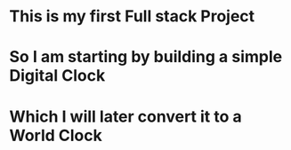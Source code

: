 # This is my first Full stack Project 
# So I am starting by building a simple Digital Clock
# Which I will later convert it to a World Clock